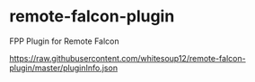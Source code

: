 # remote-falcon-plugin
FPP Plugin for Remote Falcon

https://raw.githubusercontent.com/whitesoup12/remote-falcon-plugin/master/pluginInfo.json